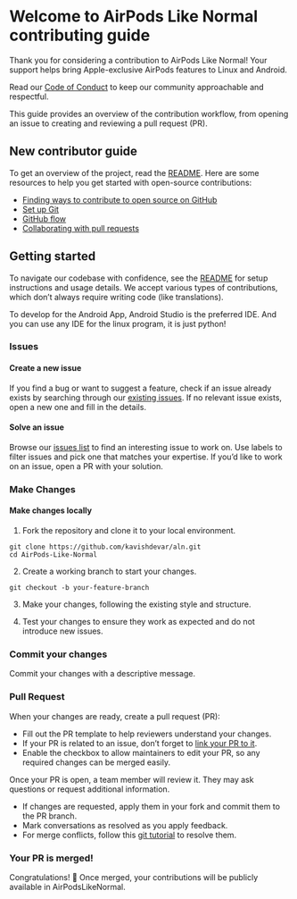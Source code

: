 # Welcome to AirPods Like Normal contributing guide <!-- omit in toc -->

Thank you for considering a contribution to AirPods Like Normal! Your support helps bring Apple-exclusive AirPods features to Linux and Android.

Read our [Code of Conduct](./CODE_OF_CONDUCT.md) to keep our community approachable and respectful.

This guide provides an overview of the contribution workflow, from opening an issue to creating and reviewing a pull request (PR).

## New contributor guide

To get an overview of the project, read the [README](./README.md). Here are some resources to help you get started with open-source contributions:

- [Finding ways to contribute to open source on GitHub](https://docs.github.com/en/get-started/exploring-projects-on-github/finding-ways-to-contribute-to-open-source-on-github)
- [Set up Git](https://docs.github.com/en/get-started/getting-started-with-git/set-up-git)
- [GitHub flow](https://docs.github.com/en/get-started/using-github/github-flow)
- [Collaborating with pull requests](https://docs.github.com/en/github/collaborating-with-pull-requests)

## Getting started

To navigate our codebase with confidence, see the [README](./README.md) for setup instructions and usage details. We accept various types of contributions, which don’t always require writing code (like translations).

To develop for the Android App, Android Studio is the preferred IDE. And you can use any IDE for the linux program, it is just python!

### Issues

#### Create a new issue

If you find a bug or want to suggest a feature, check if an issue already exists by searching through our [existing issues](https://github.com/kavishdevar/aln/issues). If no relevant issue exists, open a new one and fill in the details.

#### Solve an issue

Browse our [issues list](https://github.com/kavishdevar/aln/issues) to find an interesting issue to work on. Use labels to filter issues and pick one that matches your expertise. If you’d like to work on an issue, open a PR with your solution.

### Make Changes

#### Make changes locally

1. Fork the repository and clone it to your local environment.
```
git clone https://github.com/kavishdevar/aln.git
cd AirPods-Like-Normal
```
2. Create a working branch to start your changes.
```
git checkout -b your-feature-branch
```
3. Make your changes, following the existing style and structure.

4. Test your changes to ensure they work as expected and do not introduce new issues.

### Commit your changes

Commit your changes with a descriptive message.

### Pull Request

When your changes are ready, create a pull request (PR):
- Fill out the PR template to help reviewers understand your changes.
- If your PR is related to an issue, don’t forget to [link your PR to it](https://docs.github.com/en/issues/tracking-your-work-with-issues/linking-a-pull-request-to-an-issue).
- Enable the checkbox to allow maintainers to edit your PR, so any required changes can be merged easily.

Once your PR is open, a team member will review it. They may ask questions or request additional information.

- If changes are requested, apply them in your fork and commit them to the PR branch.
- Mark conversations as resolved as you apply feedback.
- For merge conflicts, follow this [git tutorial](https://github.com/skills/resolve-merge-conflicts) to resolve them.

### Your PR is merged!

Congratulations! :tada: Once merged, your contributions will be publicly available in AirPodsLikeNormal.